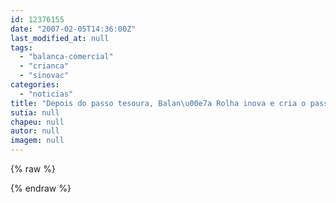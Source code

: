 ```yaml
---
id: 12376155
date: "2007-02-05T14:36:00Z"
last_modified_at: null
tags:
  - "balanca-comercial"
  - "crianca"
  - "sinovac"
categories:
  - "noticias"
title: "Depois do passo tesoura, Balan\u00e7a Rolha inova e cria o passo garrafada"
sutia: null
chapeu: null
autor: null
imagem: null
---
```

{% raw %}
<p> </p>
{% endraw %}
